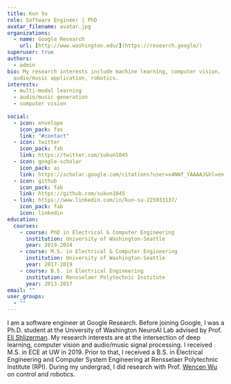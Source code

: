 ```yaml
---
title: Kun Su
role: Software Engineer | PhD
avatar_filename: avatar.jpg
organizations:
  - name: Google Research
    url: [http://www.washington.edu/](https://research.google/)
superuser: true
authors:
  - admin
bio: My research interests include machine learning, computer vision,
  audio/music application, robotics.
interests:
  - multi-modal learning
  - audio/music generation
  - computer vision
  
social:
  - icon: envelope
    icon_pack: fas
    link: "#contact"
  - icon: twitter
    icon_pack: fab
    link: https://twitter.com/sukun1045
  - icon: google-scholar
    icon_pack: ai
    link: https://scholar.google.com/citations?user=x4NWf_YAAAAJ&hl=en
  - icon: github
    icon_pack: fab
    link: https://github.com/sukun1045
  - link: https://www.linkedin.com/in/kun-su-225933137/
    icon_pack: fab
    icon: linkedin
education:
  courses:
    - course: PhD in Electrical & Computer Engineering
      institution: University of Washington-Seattle
      year: 2019-2024
    - course: M.S. in Electrical & Computer Engineering
      institution: University of Washington-Seattle
      year: 2017-2019
    - course: B.S. in Electrical Engineering
      institution: Rensselaer Polytechnic Institute
      year: 2013-2017
email: ""
user_groups:
  - ""
---
```

I am a software engineer at Google Research. Before joining Google, I was a Ph.D. student at the University of Washington NeuroAI Lab advised by Prof. [Eli Shlizerman](http://faculty.washington.edu/shlizee/). My research interests are at the intersection of deep learning, computer vision and audio/music signal processing. I received M.S. in ECE at UW in 2019. Prior to that, I received a B.S. in Electrical Engineering and Computer System Engineering at Rensselaer Polytechnic Institute (RPI). During my undergrad, I did research with Prof. [Wencen Wu](https://sites.google.com/a/sjsu.edu/wencen-wu/home) on control and robotics.

